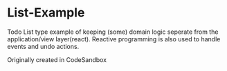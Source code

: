 # List-Example

Todo List type example of keeping (some) domain logic seperate from the application/view layer(react).  Reactive programming is also used to handle events and undo actions.

Originally created in CodeSandbox